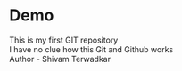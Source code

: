 # Demo
This is my first GIT repository <br>
I have no clue how this Git and Github works <br>
Author - Shivam Terwadkar
